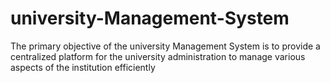 # university-Management-System
The primary objective of the university Management System is to provide a centralized platform  for the university administration to manage various aspects of the institution efficiently
